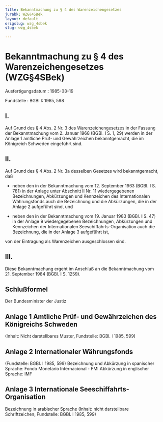 ```yaml
---
Title: Bekanntmachung zu § 4 des Warenzeichengesetzes
jurabk: WZG§4SBek
layout: default
origslug: wzg_4sbek
slug: wzg_4sbek

---
```


# Bekanntmachung zu § 4 des Warenzeichengesetzes (WZG§4SBek)

Ausfertigungsdatum
:   1985-03-19

Fundstelle
:   BGBl I: 1985, 598



## I.

Auf Grund des § 4 Abs. 2 Nr. 3 des Warenzeichengesetzes in der Fassung der Bekanntmachung vom 2. Januar 1968 (BGBl. I S. 1, 29) werden in der Anlage 1 amtliche Prüf- und Gewährzeichen bekanntgemacht, die im Königreich Schweden eingeführt sind.


## II.

Auf Grund des § 4 Abs. 2 Nr. 3a desselben Gesetzes wird bekanntgemacht, daß

-   neben den in der Bekanntmachung vom 12. September 1963 (BGBl. I S. 781) in der Anlage unter Abschnitt II Nr. 11 wiedergegebenen Bezeichnungen, Abkürzungen und Kennzeichen des Internationalen Währungsfonds auch die Bezeichnung und die Abkürzungen, die in der Anlage 2 aufgeführt sind, und


-   neben den in der Bekanntmachung vom 19. Januar 1983 (BGBl. I S. 47) in der Anlage 9 wiedergegebenen Bezeichnungen, Abkürzungen und Kennzeichen der Internationalen Seeschiffahrts-Organisation auch die Bezeichnung, die in der Anlage 3 aufgeführt ist,



von der Eintragung als Warenzeichen ausgeschlossen sind.


## III.

Diese Bekanntmachung ergeht im Anschluß an die Bekanntmachung vom 21. September 1984 (BGBl. I S. 1259).


## Schlußformel

Der Bundesminister der Justiz


## Anlage 1 Amtliche Prüf- und Gewährzeichen des Königreichs Schweden

(Inhalt: Nicht darstellbares Muster,
Fundstelle: BGBl. I 1985, 599)


## Anlage 2 Internationaler Währungsfonds

(Fundstelle: BGBl. I 1985, 599)
Bezeichnung und Abkürzung in spanischer Sprache:
Fondo Monetario Internacional - FMI
Abkürzung in englischer Sprache: IMF


## Anlage 3 Internationale Seeschiffahrts-Organisation

Bezeichnung in arabischer Sprache
(Inhalt: nicht darstellbare Schriftzeichen,
Fundstelle: BGBl. I 1985, 599)

